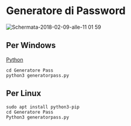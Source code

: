 # Generatore di Password

![Schermata-2018-02-09-alle-11 01 59](https://user-images.githubusercontent.com/98583912/191507159-7c82360d-6bc7-4603-97c0-039990dd4c67.jpg)

## Per Windows
[Python](https://www.python.org/downloads/)
```
cd Generatore Pass
python3 generatorpass.py
```
## Per Linux
```
sudo apt install python3-pip
cd Generatore Pass
Python3 generatorpass.py
```
